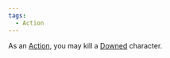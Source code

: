 ```yaml
---  
tags:  
  - Action  
---  
```

As an [Action](./Action.md), you may kill a [Downed](./Downed.md) character.